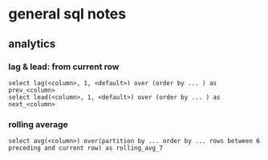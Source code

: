 # general sql notes

## analytics
### lag & lead: from current row
```
select lag(<column>, 1, <default>) over (order by ... ) as prev_<column>
select lead(<column>, 1, <default>) over (order by ... ) as next_<column>
```

### rolling average
```
select avg(<column>) over(partition by ... order by ... rows between 6 preceding and current row) as rolling_avg_7
```
